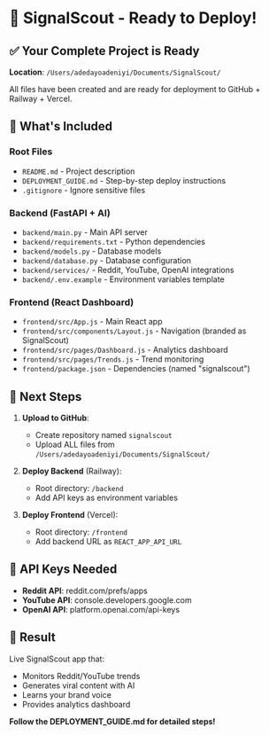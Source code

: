 # 🚀 SignalScout - Ready to Deploy!

## ✅ **Your Complete Project is Ready**

**Location**: `/Users/adedayoadeniyi/Documents/SignalScout/`

All files have been created and are ready for deployment to GitHub + Railway + Vercel.

## 📁 **What's Included**

### **Root Files**
- `README.md` - Project description 
- `DEPLOYMENT_GUIDE.md` - Step-by-step deploy instructions
- `.gitignore` - Ignore sensitive files

### **Backend (FastAPI + AI)** 
- `backend/main.py` - Main API server
- `backend/requirements.txt` - Python dependencies
- `backend/models.py` - Database models
- `backend/database.py` - Database configuration
- `backend/services/` - Reddit, YouTube, OpenAI integrations
- `backend/.env.example` - Environment variables template

### **Frontend (React Dashboard)**
- `frontend/src/App.js` - Main React app
- `frontend/src/components/Layout.js` - Navigation (branded as SignalScout)
- `frontend/src/pages/Dashboard.js` - Analytics dashboard
- `frontend/src/pages/Trends.js` - Trend monitoring
- `frontend/package.json` - Dependencies (named "signalscout")

## 🎯 **Next Steps**

1. **Upload to GitHub**:
   - Create repository named `signalscout`
   - Upload ALL files from `/Users/adedayoadeniyi/Documents/SignalScout/`

2. **Deploy Backend** (Railway):
   - Root directory: `/backend`
   - Add API keys as environment variables

3. **Deploy Frontend** (Vercel):
   - Root directory: `/frontend` 
   - Add backend URL as `REACT_APP_API_URL`

## 🔑 **API Keys Needed**

- **Reddit API**: reddit.com/prefs/apps
- **YouTube API**: console.developers.google.com  
- **OpenAI API**: platform.openai.com/api-keys

## 🎉 **Result**

Live SignalScout app that:
- Monitors Reddit/YouTube trends
- Generates viral content with AI
- Learns your brand voice
- Provides analytics dashboard

**Follow the DEPLOYMENT_GUIDE.md for detailed steps!**